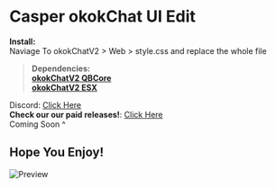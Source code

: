 # Casper okokChat UI Edit

 **Install:**
 <br>
Naviage To okokChatV2 > Web > style.css and replace the whole file
 
> **Dependencies:**
> <br>
> **[okokChatV2 QBCore](https://okok.tebex.io/package/4967999)**
> <br>
> **[okokChatV2 ESX](https://okok.tebex.io/package/4967994)**



Discord: [Click Here](https://discord.gg/ZyQgvUVEHJ)
<br>
**Check our our paid releases!**: [Click Here](https://casperscripts.tebex.io/)
<br> Coming Soon ^

## Hope You Enjoy!
![Preview]([https://media.discordapp.net/attachments/1307667327420071936/1307667893256978544/Chat.PNG?ex=673b2421&is=6739d2a1&hm=4537a182aa4e277fb396cf3783a9f393c059da0f4a49eaed1def5267738d711f&=&format=webp&quality=lossless&width=412&height=508](https://media.discordapp.net/attachments/1307667327420071936/1309468795559084062/Chat.PNG?ex=6741b159&is=67405fd9&hm=977e9e7da91851c905792a5a1e8b867609a1b5927831193b4ceac4615ee748b7&=&format=webp&quality=lossless&width=412&height=508))

